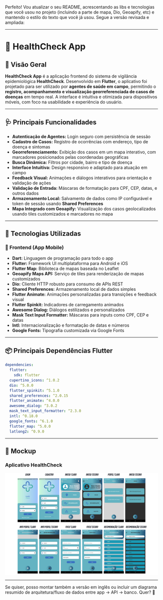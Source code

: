 Perfeito! Vou atualizar o seu README, acrescentando as libs e tecnologias que você usou no projeto (incluindo a parte de mapa, Dio, Geoapify, etc) e mantendo o estilo do texto que você já usou. Segue a versão revisada e ampliada:

---

# 📱 HealthCheck App

## 📖 Visão Geral

**HealthCheck App** é a aplicação frontend do sistema de vigilância epidemiológica **HealthCheck**. Desenvolvido em **Flutter**, o aplicativo foi projetado para ser utilizado por **agentes de saúde em campo**, permitindo o **registro, acompanhamento e visualização georreferenciada de casos de doenças** em tempo real. A interface é intuitiva e otimizada para dispositivos móveis, com foco na usabilidade e experiência do usuário.

---

## 🩺 Principais Funcionalidades

* **Autenticação de Agentes:** Login seguro com persistência de sessão
* **Cadastro de Casos:** Registro de ocorrências com endereço, tipo de doença e sintomas
* **Georreferenciamento:** Exibição dos casos em um mapa interativo, com marcadores posicionados pelas coordenadas geográficas
* **Busca Dinâmica:** Filtros por cidade, bairro e tipo de doença
* **Interface Intuitiva:** Design responsivo e adaptado para atuação em campo
* **Feedback Visual:** Animações e diálogos interativos para orientação e validação de ações
* **Validação de Entrada:** Máscaras de formatação para CPF, CEP, datas, e outros dados
* **Armazenamento Local:** Salvamento de dados como IP configurável e token de sessão usando **Shared Preferences**
* **Mapa Integrado com Geoapify:** Visualização dos casos geolocalizados usando tiles customizados e marcadores no mapa

---

## 🚀 Tecnologias Utilizadas

### 📱 Frontend (App Mobile)

* **Dart:** Linguagem de programação para todo o app
* **Flutter:** Framework UI multiplataforma para Android e iOS
* **Flutter Map:** Biblioteca de mapas baseada no Leaflet
* **Geoapify Maps API:** Serviço de tiles para renderização de mapas customizados
* **Dio:** Cliente HTTP robusto para consumo de APIs REST
* **Shared Preferences:** Armazenamento local de dados simples
* **Flutter Animate:** Animações personalizadas para transições e feedback visual
* **Flutter Spinkit:** Indicadores de carregamento animados
* **Awesome Dialog:** Diálogos estilizados e personalizados
* **Mask Text Input Formatter:** Máscaras para inputs como CPF, CEP e datas
* **Intl:** Internacionalização e formatação de datas e números
* **Google Fonts:** Tipografia customizada via Google Fonts

---

## 📦 Principais Dependências Flutter

```yaml
dependencies:
  flutter:
    sdk: flutter
  cupertino_icons: ^1.0.2
  dio: ^5.0.0
  flutter_spinkit: ^5.1.0
  shared_preferences: ^2.0.15
  flutter_animate: ^4.0.0
  awesome_dialog: ^3.0.2
  mask_text_input_formatter: ^2.3.0
  intl: ^0.18.0
  google_fonts: ^6.1.0
  flutter_map: ^5.0.0
  latlong2: ^0.9.0
```

---

## 📱 Mockup

### Aplicativo HealthCheck

<img src="https://github.com/GabrielHR0sa/HealthCheck_front-end/blob/main/mockups/telas.png?raw=true">

---

Se quiser, posso montar também a versão em inglês ou incluir um diagrama resumido de arquitetura/fluxo de dados entre app → API → banco. Quer? 🚀
